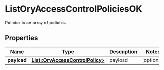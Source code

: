 

# ListOryAccessControlPoliciesOK

Policies is an array of policies.
## Properties

Name | Type | Description | Notes
------------ | ------------- | ------------- | -------------
**payload** | [**List&lt;OryAccessControlPolicy&gt;**](OryAccessControlPolicy.md) | payload |  [optional]



